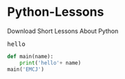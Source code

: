 # Python-Lessons
Download Short Lessons About Python 

<kbd>hello</kbd>

```python
def main(name):
    print('hello'+ name)
main('EMCJ')

```
